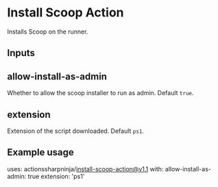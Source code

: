 # Install Scoop Action

Installs Scoop on the runner.

## Inputs

## allow-install-as-admin

Whether to allow the scoop installer to run as admin. Default `true`.

## extension

Extension of the script downloaded. Default `ps1`.

## Example usage

uses: actionssharpninja/install-scoop-action@v1.1
with:
  allow-install-as-admin: true
  extension: 'ps1'
